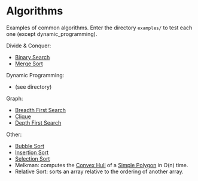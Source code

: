 # Algorithms
Examples of common algorithms.
Enter the directory `examples/` to test each one (except dynamic_programming).

Divide & Conquer:
- [Binary Search][bs]
- [Merge Sort][ms]

Dynamic Programming:
- (see directory)

Graph:
- [Breadth First Search][dfs]
- [Clique][clique]
- [Depth First Search][dfs]

Other:
- [Bubble Sort][bsr]
- [Insertion Sort][is]
- [Selection Sort][ss]
- Melkman: computes the [Convex Hull][ch] of a [Simple Polygon][sp] in O(n) time.
- Relative Sort: sorts an array relative to the ordering of another array.

[bfs]: https://en.wikipedia.org/wiki/Breadth-first_search
[bs]: https://en.wikipedia.org/wiki/Binary_search_algorithm
[bsr]: https://en.wikipedia.org/wiki/Bubble_sort
[clique]: https://en.wikipedia.org/wiki/Clique_problem
[dfs]: https://en.wikipedia.org/wiki/Depth-first_search
[is]: https://en.wikipedia.org/wiki/Insertion_sort
[ss]: https://en.wikipedia.org/wiki/Selection_sort
[ms]: https://en.wikipedia.org/wiki/Merge_sort
[ch]: https://en.wikipedia.org/wiki/Convex_hull
[sp]: https://en.wikipedia.org/wiki/Simple_polygon
